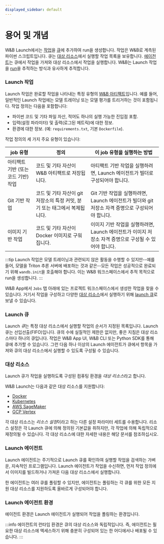 ```yaml
---
displayed_sidebar: default
---
```


# 용어 및 개념
W&B Launch에서는 [작업](#launch-job)을 [큐](#launch-queue)에 추가하여 run을 생성합니다. 작업은 W&B로 계측된 파이썬 스크립트입니다. 큐는 [대상 리소스](#target-resources)에서 실행할 작업 목록을 보유합니다. [에이전트](#launch-agent)는 큐에서 작업을 가져와 대상 리소스에서 작업을 실행합니다. W&B는 Launch 작업을 [run](../runs/intro.md)을 추적하는 방식과 유사하게 추적합니다.

### Launch 작업
Launch 작업은 완료할 작업을 나타내는 특정 유형의 [W&B 아티팩트](../artifacts/intro.md)입니다. 예를 들어, 일반적인 Launch 작업에는 모델 트레이닝 또는 모델 평가를 트리거하는 것이 포함됩니다. 작업 정의는 다음을 포함합니다:

- 파이썬 코드 및 기타 파일 자산, 적어도 하나의 실행 가능한 진입점 포함.
- 입력(설정 파라미터) 및 출력(로그된 메트릭)에 대한 정보.
- 환경에 대한 정보. (예: `requirements.txt`, 기본 `Dockerfile`).

작업 정의의 세 가지 주요 유형이 있습니다:

| job 유형 | 정의 | 이 job 유형을 실행하는 방법 | 
| ---------- | --------- | -------------- |
|아티팩트 기반 (또는 코드 기반) 작업| 코드 및 기타 자산이 W&B 아티팩트로 저장됩니다.| 아티팩트 기반 작업을 실행하려면, Launch 에이전트가 빌더로 구성되어야 합니다. |
|Git 기반 작업| 코드 및 기타 자산이 git 저장소의 특정 커밋, 분기 또는 태그에서 복제됩니다. | Git 기반 작업을 실행하려면, Launch 에이전트가 빌더와 git 저장소 자격 증명으로 구성되어야 합니다. |
|이미지 기반 작업|코드 및 기타 자산이 Docker 이미지로 구워집니다. | 이미지 기반 작업을 실행하려면, Launch 에이전트가 이미지 저장소 자격 증명으로 구성될 수 있어야 합니다. | 

:::tip
Launch 작업은 모델 트레이닝과 관련되지 않은 활동을 수행할 수 있지만--예를 들어, 모델을 Triton 추론 서버에 배포하는 것과 같은--모든 작업은 성공적으로 완료되기 위해 `wandb.init`을 호출해야 합니다. 이는 W&B 워크스페이스에서 추적 목적으로 run을 생성합니다.
:::

W&B App에서 `Jobs` 탭 아래에 있는 프로젝트 워크스페이스에서 생성한 작업을 찾을 수 있습니다. 거기서 작업을 구성하고 다양한 [대상 리소스](#target-resources)에서 실행하기 위해 [launch 큐](#launch-queue)로 보낼 수 있습니다.

### Launch 큐
Launch *큐*는 특정 대상 리소스에서 실행할 작업의 순서가 지정된 목록입니다. Launch 큐는 선입선출(FIFO)입니다. 큐의 수에 실질적인 제한은 없지만, 좋은 지침은 대상 리소스마다 하나의 큐입니다. 작업은 W&B App UI, W&B CLI 또는 Python SDK를 통해 큐에 추가할 수 있습니다. 그런 다음 하나 이상의 Launch 에이전트가 큐에서 항목을 가져와 큐의 대상 리소스에서 실행할 수 있도록 구성될 수 있습니다.

### 대상 리소스
Launch 큐가 작업을 실행하도록 구성된 컴퓨팅 환경을 *대상 리소스*라고 합니다.

W&B Launch는 다음과 같은 대상 리소스를 지원합니다:

- [Docker](./setup-launch-docker.md)
- [Kubernetes](./setup-launch-kubernetes.md)
- [AWS SageMaker](./setup-launch-sagemaker.md)
- [GCP Vertex](./setup-vertex.md)

각 대상 리소스는 *리소스 설정*이라고 하는 다른 설정 파라미터 세트를 수용합니다. 리소스 설정은 각 Launch 큐에 의해 정의된 기본값을 취하지만, 각 작업에 의해 독립적으로 재정의될 수 있습니다. 각 대상 리소스에 대한 자세한 내용은 해당 문서를 참조하십시오.

### Launch 에이전트
Launch 에이전트는 주기적으로 Launch 큐를 확인하여 실행할 작업을 검색하는 가벼운, 지속적인 프로그램입니다. Launch 에이전트가 작업을 수신하면, 먼저 작업 정의에서 이미지를 빌드하거나 가져온 다음 대상 리소스에서 실행합니다.

한 에이전트는 여러 큐를 폴링할 수 있지만, 에이전트는 폴링하는 각 큐를 위한 모든 지원 대상 리소스를 지원하도록 올바르게 구성되어야 합니다.

### Launch 에이전트 환경
에이전트 환경은 Launch 에이전트가 실행되어 작업을 폴링하는 환경입니다.

:::info
에이전트의 런타임 환경은 큐의 대상 리소스와 독립적입니다. 즉, 에이전트는 필요한 대상 리소스에 엑세스하기 위해 충분히 구성되어 있는 한 어디에서나 배포될 수 있습니다.
:::